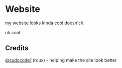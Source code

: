 # Website
my website looks kinda cool doesn't it

ok cool

## Credits
[@sudocode1](https://github.com/sudocode1) (roux) - helping make the site look better
